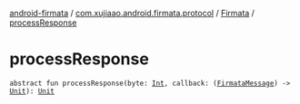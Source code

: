 [android-firmata](../../index.md) / [com.xujiaao.android.firmata.protocol](../index.md) / [Firmata](index.md) / [processResponse](./process-response.md)

# processResponse

`abstract fun processResponse(byte: `[`Int`](https://kotlinlang.org/api/latest/jvm/stdlib/kotlin/-int/index.html)`, callback: (`[`FirmataMessage`](../-firmata-message.md)`) -> `[`Unit`](https://kotlinlang.org/api/latest/jvm/stdlib/kotlin/-unit/index.html)`): `[`Unit`](https://kotlinlang.org/api/latest/jvm/stdlib/kotlin/-unit/index.html)